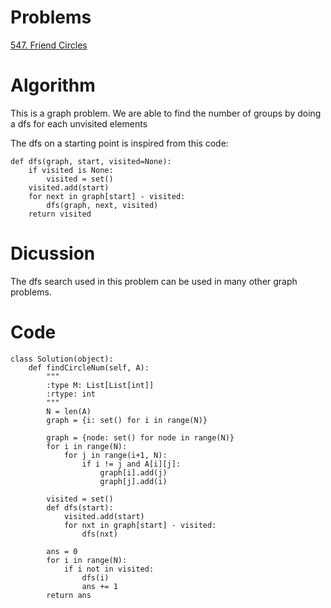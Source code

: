# Problems
[547. Friend Circles](https://leetcode.com/problems/friend-circles/)

# Algorithm
This is a graph problem. We are able to find the number of groups by doing a dfs for each unvisited elements

The dfs on a starting point is inspired from this code:
```
def dfs(graph, start, visited=None):
    if visited is None:
        visited = set()
    visited.add(start)
    for next in graph[start] - visited:
        dfs(graph, next, visited)
    return visited
```

# Dicussion
The dfs search used in this problem can be used in many other graph problems.

# Code

```
class Solution(object):
    def findCircleNum(self, A):
        """
        :type M: List[List[int]]
        :rtype: int
        """
        N = len(A)
        graph = {i: set() for i in range(N)}
        
        graph = {node: set() for node in range(N)}
        for i in range(N):
            for j in range(i+1, N):
                if i != j and A[i][j]:
                    graph[i].add(j)
                    graph[j].add(i)
        
        visited = set()
        def dfs(start):
            visited.add(start)
            for nxt in graph[start] - visited:
                dfs(nxt)
        
        ans = 0
        for i in range(N):
            if i not in visited:
                dfs(i)
                ans += 1
        return ans
```
